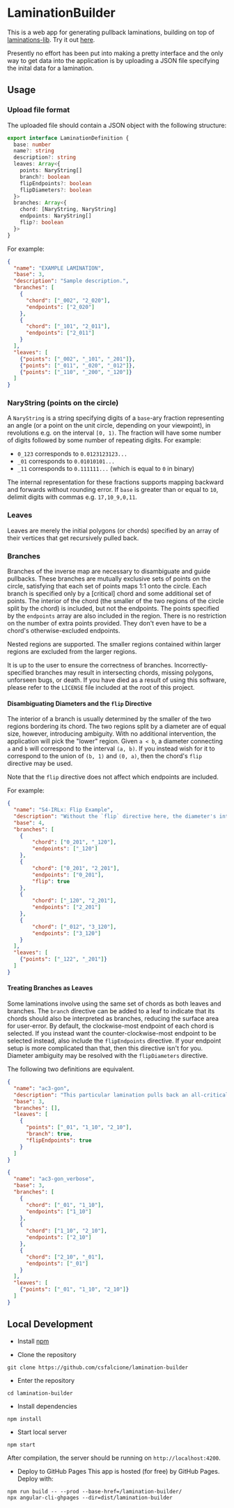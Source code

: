 # LaminationBuilder
This is a web app for generating pullback laminations, building on top of <a href="https://github.com/csfalcione/laminations-lib">laminations-lib</a>. Try it out <a href="https://csfalcione.github.io/lamination-builder">here</a>.

Presently no effort has been put into making a pretty interface and the only way to get data into the application is by uploading a JSON file specifying the inital data for a lamination.

## Usage

### Upload file format
The uploaded file should contain a JSON object with the following structure:
```typescript
export interface LaminationDefinition {
  base: number
  name?: string
  description?: string
  leaves: Array<{
    points: NaryString[]
    branch?: boolean
    flipEndpoints?: boolean
    flipDiameters?: boolean
  }>
  branches: Array<{
    chord: [NaryString, NaryString]
    endpoints: NaryString[]
    flip?: boolean
  }>
}
```

For example:
```json
{
  "name": "EXAMPLE LAMINATION",
  "base": 3,
  "description": "Sample description.",
  "branches": [
    {
      "chord": ["_002", "2_020"],
      "endpoints": ["2_020"]
    },
    {
      "chord": ["_101", "2_011"],
      "endpoints": ["2_011"]
    }
  ],
  "leaves": [
    {"points": ["_002", "_101", "_201"]},
    {"points": ["_011", "_020", "_012"]},
    {"points": ["_110", "_200", "_120"]}
  ]
}
```


### NaryString (points on the circle)
A `NaryString` is a string specifying digits of a `base`-ary fraction representing an angle (or a point on the unit circle, depending on your viewpoint), in revolutions e.g. on the interval `[0, 1)`. The fraction will have some number of digits followed by some number of repeating digits. For example:
- `0_123` corresponds to `0.0123123123...`
- `_01` corresponds to `0.01010101...`
- `_11` corresponds to `0.111111...` (which is equal to `0` in binary)

The internal representation for these fractions supports mapping backward and forwards without rounding error. If `base` is greater than or equal to `10`, delimit digits with commas e.g. `17,10_9,0,11`.


### Leaves
Leaves are merely the initial polygons (or chords) specified by an array of their vertices that get recursively pulled back.


### Branches
Branches of the inverse map are necessary to disambiguate and guide pullbacks. These branches are mutually exclusive sets of points on the circle, satisfying that each set of points maps 1:1 onto the circle. Each branch is specified only by a \[critical] chord and some additional set of points. The interior of the chord (the smaller of the two regions of the circle split by the chord) is included, but not the endpoints. The points specified by the `endpoints` array are also included in the region. There is no restriction on the number of extra points provided. They don't even have to be a chord's otherwise-excluded endpoints.

Nested regions are supported. The smaller regions contained within larger regions are excluded from the larger regions.

It is up to the user to ensure the correctness of branches. Incorrectly-specified branches may result in intersecting chords, missing polygons, unforseen bugs, or death. If you have died as a result of using this software, please refer to the `LICENSE` file included at the root of this project.


#### Disambiguating Diameters and the `flip` Directive
The interior of a branch is usually determined by the smaller of the two regions bordering its chord. The two regions split by a diameter are of equal size, however, introducing ambiguity. With no additional intervention, the application will pick the "lower" region. Given `a < b`, a diameter connecting `a` and `b` will correspond to the interval `(a, b)`. If you instead wish for it to correspond to the union of `(b, 1)` and `(0, a)`, then the chord's `flip` directive may be used.

Note that the `flip` directive does not affect which endpoints are included.

For example:
```json
{
  "name": "S4-IRLx: Flip Example",
  "description": "Without the `flip` directive here, the diameter's interior region would redundantly include the two touching smaller chords. Though in this case, the diameter could be excluded entirely at the expense of it not being rendered, relying on the app's ability to infer the last branch.",
  "base": 4,
  "branches": [
    {
        "chord": ["0_201", "_120"],
        "endpoints": ["_120"]
    },
    {
        "chord": ["0_201", "2_201"],
        "endpoints": ["0_201"],
        "flip": true
    },
    {
        "chord": ["_120", "2_201"],
        "endpoints": ["2_201"]
    },
    {
        "chord": ["_012", "3_120"],
        "endpoints": ["3_120"]
    }
  ],
  "leaves": [
    {"points": ["_122", "_201"]}
  ]
}
```

#### Treating Branches as Leaves
Some laminations involve using the same set of chords as both leaves and branches. The `branch` directive can be added to a leaf to indicate that its chords should also be interpreted as branches, reducing the surface area for user-error. By default, the clockwise-most endpoint of each chord is selected. If you instead want the counter-clockwise-most endpoint to be selected instead, also include the `flipEndpoints` directive. If your endpoint setup is more complicated than that, then this directive isn't for you. Diameter ambiguity may be resolved with the `flipDiameters` directive.

The following two definitions are equivalent.

```json
{
  "name": "ac3-gon",
  "description": "This particular lamination pulls back an all-critical triangle, and is sensitive to the particular endpoints chosen. Pull back twice with and without `flipEndpoints` to see the difference.",
  "base": 3,
  "branches": [],
  "leaves": [
    {
      "points": ["_01", "1_10", "2_10"],
      "branch": true,
      "flipEndpoints": true
    }
  ]
}
```

```json
{
  "name": "ac3-gon_verbose",
  "base": 3,
  "branches": [
    {
      "chord": ["_01", "1_10"],
      "endpoints": ["1_10"]
    },
    {
      "chord": ["1_10", "2_10"],
      "endpoints": ["2_10"]
    },
    {
      "chord": ["2_10", "_01"],
      "endpoints": ["_01"]
    }
  ],
  "leaves": [
    {"points": ["_01", "1_10", "2_10"]}
  ]
}
```

## Local Development

- Install <a href="https://www.npmjs.com/get-npm">npm</a>

- Clone the repository
```
git clone https://github.com/csfalcione/lamination-builder
```

- Enter the repository
```
cd lamination-builder
```

- Install dependencies
```
npm install
```

- Start local server
```
npm start
```
After compilation, the server should be running on `http://localhost:4200`.

- Deploy to GitHub Pages
This app is hosted (for free) by GitHub Pages. Deploy with:
```
npm run build -- --prod --base-href=/lamination-builder/
npx angular-cli-ghpages --dir=dist/lamination-builder
```

